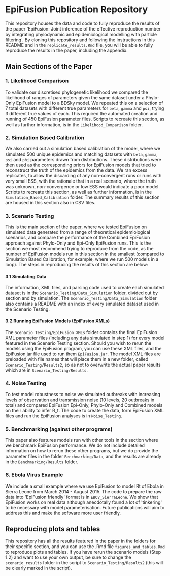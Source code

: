 # EpiFusion Publication Repository
This repository houses the data and code to fully reproduce the results of the paper 'EpiFusion: Joint inference of the effective reproduction number by integrating phylodynamic and epidemiological modelling with particle filtering'. By cloning this repository and following the instructions in this README and in the `replicate_results.Rmd` file, you will be able to fully reproduce the results in the paper, including the appendix.

## Main Sections of the Paper
### 1. Likelihood Comparison
To validate our discretised phylogenetic likelihood we compared the likelihood of ranges of parameters given the same dataset under a Phylo-Only EpiFusion model to a BDSky model. We repeated this on a selection of 7 total datasets with different true parameters for `beta`, `gamma` and `psi`, trying 3 different true values of each. This required the automated creation and running of 450 EpiFusion parameter files. Scripts to recreate this section, as well as further information, is in the `Likelihood_Comparison` folder.

### 2. Simulation Based Calibration
We also carried out a simulation based calibration of the model, where we simulated 500 unique epidemics and matching datasets with `beta`, `gamma`, `psi` and `phi` parameters drawn from distributions. These distributions were then used as the corresponding priors for EpiFusion models that tried to reconstruct the truth of the epidemics from the data. We ran excess replicates, to allow the discarding of any non-convergent runs or runs with very small ESS, with the rationale that in a real scenario, where the truth was unknown, non-convergence or low ESS would indicate a poor model. Scripts to recreate this section, as well as further information, is in the `Simulation_Based_Calibration` folder. The summary results of this section are housed in this section also in CSV files.

### 3. Scenario Testing 
This is the main section of the paper, where we tested EpiFusion on simulated data generated from a range of theoretical epidemiological scenarios, and compare the performance of the Combined EpiFusion approach against Phylo-Only and Epi-Only EpiFusion runs. This is the section we most recommend trying to reproduce from the code, as the number of EpiFusion models run in this section in the smallest (compared to Simulation Based Calibration, for example, where we run 500 models in a loop). The steps in reproducing the results of this section are below:

#### 3.1 Simulating Data
The information, XML files, and parsing code used to create each simulated dataset is in the `Scenario_Testing/Data_Simulation` folder, divided out by section and by simulation. The `Scenario_Testing/Data_Simulation` folder also contains a README with an index of every simulated dataset used in the Scenario Testing.

#### 3.2 Running EpiFusion Models (EpiFusion XMLs)
The `Scenario_Testing/EpiFusion_XMLs` folder contains the final EpiFusion XML parameter files (including any data simulated in step 1) for every model featured in the Scenario Testing section. Should you wish to rerun the models using the EpiFusion program, you can use these XML files, and the EpiFusion jar file used to run them `EpiFusion.jar`. The model XML files are preloaded with file names that will place them in a new folder, called `Scenario_Testing/Results2`, so as not to overwrite the actual paper results which are in `Scenario_Testing/Results`.

### 4. Noise Testing
To test model robustness to noise we simulated outbreaks with increasing levels of observation and transmission noise (10 levels, 20 outbreaks in total) and compared EpiFusion Epi-Only, Phylo-Only and Combined models on their ability to infer R_t. The code to create the data, form EpiFusion XML files and run the EpiFusion analyses is in `Noise_Testing`.

### 5. Benchmarking (against other programs)
This paper also features models run with other tools in the section where we benchmark EpiFusion performance. We do not include detailed information on how to rerun these other programs, but we do provide the parameter files in the folder `Benchmarking/Data`, and the results are already in the `Benchmarking/Results` folder.

### 6. Ebola Virus Example
We include a small example where we use EpiFusion to model Rt of Ebola in Sierra Leone from March 2014 - August 2015. The code to prepare the raw data into 'EpiFusion friendly' format is in `EBOV_SierraLeone`. We show that EpiFusion works on real data although anecdotally found a lot of 'tinkering' to be necessary with model parameterisation. Future publications will aim to address this and make the software more user friendly.


## Reproducing plots and tables
This repository has all the results featured in the paper in the folders for their specific section, and you can use the .Rmd file `figures_and_tables.Rmd` to reproduce plots and tables. If you have rerun the scenario models (Step 1.2) and want to use your own output, be sure to change the `scenario_results` folder in the script to `Scenario_Testing/Results2` (this will be clearly marked in the script).


